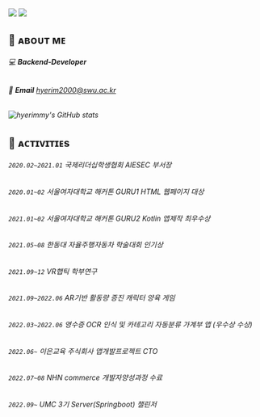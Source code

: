 </br></br></br></br>
<img src="https://capsule-render.vercel.app/api?text=Hyerim&nbsp;&nbsp;&nbsp;&nbsp;&nbsp;&nbsp;&nbsp;Hwang&fontColor=d6ace6&type=soft&color=FFFFFF&animation=Transparent&fontSize=100"/></center>
<img src="https://capsule-render.vercel.app/api?text=Backend-Developer&fontColor=d6ace6&type=soft&color=FFFFFF&animation=Transparent&fontSize=20&fontAlign=15"/>



## 🦄 ᴀʙᴏᴜᴛ ᴍᴇ
###### 💻 **Backend-Developer**
###### 📧 **Email** hyerim2000@swu.ac.kr
###### ![hyerimmy's GitHub stats](https://github-readme-stats.vercel.app/api?username=hyerimmy&show_icons=true&theme=cobalt)

## 💫 ᴀᴄᴛɪᴠɪᴛɪᴇs
###### `2020.02~2021.01` 국제리더십학생협회 AIESEC 부서장
###### `2020.01~02` 서울여자대학교 해커톤 GURU1 HTML 웹페이지 대상
###### `2021.01~02` 서울여자대학교 해커톤 GURU2 Kotlin 앱제작 최우수상
###### `2021.05~08` 한동대 자율주행자동차 학술대회 인기상
###### `2021.09~12` VR햅틱 학부연구
###### `2021.09~2022.06` AR기반 활동량 증진 캐릭터 양육 게임
###### `2022.03~2022.06` 영수증 OCR 인식 및 카테고리 자동분류 가계부 앱 (우수상 수상)
###### `2022.06~` 이은교육 주식회사 앱개발프로젝트 CTO
###### `2022.07~08` NHN commerce 개발자양성과정 수료
###### `2022.09~` UMC 3기 Server(Springboot) 챌린저  


<!-- [![Top Langs](https://github-readme-stats.vercel.app/api/top-langs/?username=hyerimmy&hide=Jupyter%20Notebook&layout=compact&theme=cobalt)](https://github.com/anuraghazra/github-readme-stats) -->
